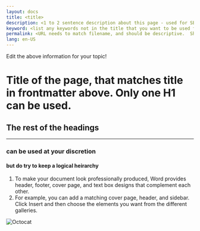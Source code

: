 ```yaml
---
layout: docs
title: <title>
description: <1 to 2 sentence description about this page - used for SEO>
keyword: <list any keywords not in the title that you want to be used for search>
permalink: <URL needs to match filename, and should be descriptive.  Should also include locale and parent folders.  For example, AllJoyn.md - /en-US/Docs/AllJoyn.htm, Downloads - /en-US/Downloads.htm>
lang: en-US
---
```


Edit the above information for your topic!

# Title of the page, that matches title in frontmatter above.  Only one H1 can be used.

## The rest of the headings
___

### can be used at your discretion

#### but do try to keep a logical heirarchy

1. To make your document look professionally produced, Word provides header, footer, cover page, and text box designs that complement each other. 
2. For example, you can add a matching cover page, header, and sidebar. Click Insert and then choose the elements you want from the different galleries.

![Octocat]({{site.baseurl}}/Resources/images/Octocat.png)
